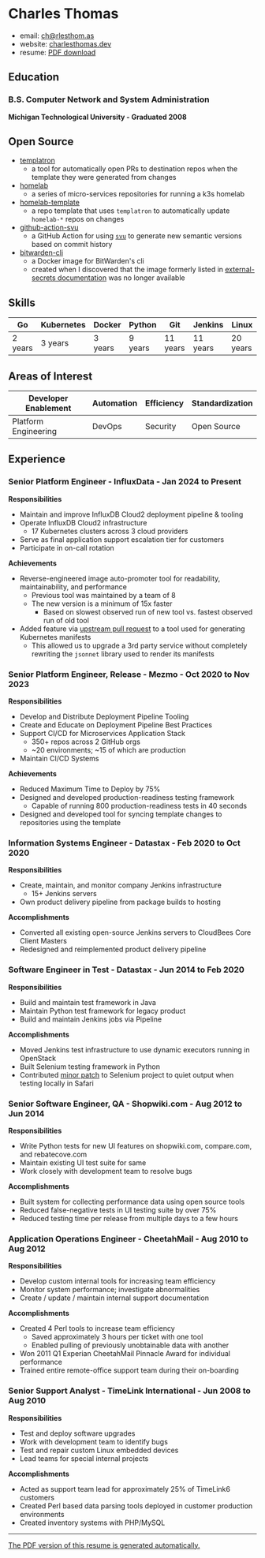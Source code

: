 # Charles Thomas
- email: [ch@rlesthom.as](mailto:ch@rlesthom.as)
- website: [charlesthomas.dev](https://charlesthomas.dev)
- resume: [PDF download](http://github.com/charlesthomas/resume/releases/latest/download/Charles-Thomas-Resume.pdf)

## Education

### B.S. Computer Network and System Administration
**Michigan Technological University - Graduated 2008**

## Open Source

* [templatron](https://github.com/charlesthomas/templatron)
  * a tool for automatically open PRs to destination repos when the template they were generated from changes
* [homelab](https://github.com/search?q=org%3Acharlesthomas+homelab&type=repositories)
  * a series of micro-services repositories for running a k3s homelab
* [homelab-template](https://github.com/charlesthomas/homelab-template)
  * a repo template that uses `templatron` to automatically update `homelab-*` repos on changes
* [github-action-svu](https://github.com/charlesthomas/github-action-svu)
  * a GitHub Action for using [`svu`](https://github.com/caarlos0/svu) to generate new semantic versions based on commit history
* [bitwarden-cli](https://github.com/charlesthomas/bitwarden-cli)
  * a Docker image for BitWarden's cli
  * created when I discovered that the image formerly listed in [external-secrets documentation](https://github.com/external-secrets/external-secrets/pull/2971) was no longer available

## Skills

| Go      | Kubernetes | Docker  | Python  | Git      | Jenkins  | Linux    |
| ------- | ---------- | ------- | ------- | -------- | -------- | -------- |
| 2 years | 3 years    | 3 years | 9 years | 11 years | 11 years | 20 years |

## Areas of Interest

| Developer Enablement | Automation | Efficiency | Standardization |
| -------------------- | ---------- | ---------- | --------------- |
| Platform Engineering | DevOps     | Security   | Open Source     |

## Experience

### Senior Platform Engineer - InfluxData - Jan 2024 to Present

**Responsibilities**

- Maintain and improve InfluxDB Cloud2 deployment pipeline & tooling
- Operate InfluxDB Cloud2 infrastructure
  - 17 Kubernetes clusters across 3 cloud providers
- Serve as final application support escalation tier for customers
- Participate in on-call rotation

**Achievements**

- Reverse-engineered image auto-promoter tool for readability, maintainability, and performance
  - Previous tool was maintained by a team of 8
  - The new version is a minimum of 15x faster
    - Based on slowest observed run of new tool vs. fastest observed run of old tool
- Added feature via [upstream pull request](https://github.com/kubecfg/kubecfg/pull/415) to a tool used for generating Kubernetes manifests
  - This allowed us to upgrade a 3rd party service without completely rewriting the `jsonnet` library used to render its manifests

### Senior Platform Engineer, Release - Mezmo - Oct 2020 to Nov 2023

**Responsibilities**

- Develop and Distribute Deployment Pipeline Tooling
- Create and Educate on Deployment Pipeline Best Practices
- Support CI/CD for Microservices Application Stack
  - 350+ repos across 2 GitHub orgs
  - ~20 environments; ~15 of which are production
- Maintain CI/CD Systems

**Achievements**

- Reduced Maximum Time to Deploy by 75%
- Designed and developed production-readiness testing framework
  - Capable of running 800 production-readiness tests in 40 seconds
- Designed and developed tool for syncing template changes to repositories using the template

### Information Systems Engineer - Datastax - Feb 2020 to Oct 2020 

**Responsibilities**

- Create, maintain, and monitor company Jenkins infrastructure
    - 15+ Jenkins servers
- Own product delivery pipeline from package builds to hosting

**Accomplishments**

- Converted all existing open-source Jenkins servers to CloudBees Core Client Masters
- Redesigned and reimplemented product delivery pipeline

### Software Engineer in Test - Datastax - Jun 2014 to Feb 2020
**Responsibilities**

- Build and maintain test framework in Java
- Maintain Python test framework for legacy product
- Build and maintain Jenkins jobs via Pipeline

**Accomplishments**

- Moved Jenkins test infrastructure to use dynamic executors running in OpenStack
- Built Selenium testing framework in Python
- Contributed [minor patch](https://github.com/SeleniumHQ/selenium/pull/244) to Selenium project to quiet output when testing locally in Safari

### Senior Software Engineer, QA - Shopwiki.com - Aug 2012 to Jun 2014
**Responsibilities**

- Write Python tests for new UI features on shopwiki.com, compare.com, and rebatecove.com
- Maintain existing UI test suite for same
- Work closely with development team to resolve bugs

**Accomplishments**

- Built system for collecting performance data using open source tools
- Reduced false-negative tests in UI testing suite by over 75%
- Reduced testing time per release from multiple days to a few hours

### Application Operations Engineer - CheetahMail - Aug 2010 to Aug 2012
**Responsibilities**

- Develop custom internal tools for increasing team efficiency
- Monitor system performance; investigate abnormalities
- Create / update / maintain internal support documentation

**Accomplishments**

- Created 4 Perl tools to increase team efficiency
	- Saved approximately 3 hours per ticket with one tool
	- Enabled pulling of previously unobtainable data with another
- Won 2011 Q1 Experian CheetahMail Pinnacle Award for individual performance
- Trained entire remote-office support team during their on-boarding

### Senior Support Analyst - TimeLink International - Jun 2008 to Aug 2010
**Responsibilities**

- Test and deploy software upgrades
- Work with development team to identify bugs
- Test and repair custom Linux embedded devices
- Lead teams for special internal projects

**Accomplishments**

- Acted as support team lead for approximately 25% of TimeLink6 customers
- Created Perl based data parsing tools deployed in customer production environments
- Created inventory systems with PHP/MySQL

---

[The PDF version of this resume is generated automatically.](https://charlesthomas.dev/blog/generating-my-resume-as-a-pdf-with-github-actions-2023-10-14/)
